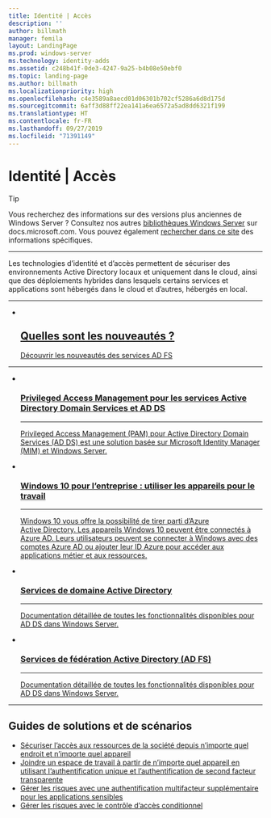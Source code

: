 ```yaml
---
title: Identité | Accès
description: ''
author: billmath
manager: femila
layout: LandingPage
ms.prod: windows-server
ms.technology: identity-adds
ms.assetid: c248b41f-0de3-4247-9a25-b4b08e50ebf0
ms.topic: landing-page
ms.author: billmath
ms.localizationpriority: high
ms.openlocfilehash: c4e3589a8aecd01d06301b702cf5286a6d8d175d
ms.sourcegitcommit: 6aff3d88ff22ea141a6ea6572a5ad8dd6321f199
ms.translationtype: HT
ms.contentlocale: fr-FR
ms.lasthandoff: 09/27/2019
ms.locfileid: "71391149"
---
```

# <a name="identity--access"></a>Identité | Accès

>[!TIP]
> Vous recherchez des informations sur des versions plus anciennes de Windows Server ? Consultez nos autres [bibliothèques Windows Server](/previous-versions/windows/) sur docs.microsoft.com. Vous pouvez également [rechercher dans ce site](https://docs.microsoft.com/search/index?search=Windows+Server&dataSource=previousVersions) des informations spécifiques.

<hr />

Les technologies d’identité et d’accès permettent de sécuriser des environnements Active Directory locaux et uniquement dans le cloud, ainsi que des déploiements hybrides dans lesquels certains services et applications sont hébergés dans le cloud et d’autres, hébergés en local.

<hr />
<ul class="cardsF panelContent">
<li>
 <a href="ad-fs/overview/whats-new-active-directory-federation-services-windows-server.md">
                            <div class="cardSize">
                                <div class="cardPadding">
                                    <div class="card">
                                        <div class="cardImageOuter">
                                            <div class="cardImage">
                                                <img src="../media/i-whats-new.svg" alt="" />
                                            </div>
                                        </div>
                                        <div class="cardText">
                                            <h2>Quelles sont les nouveautés ?</h2>
                                            <p>Découvrir les nouveautés des services AD FS</p>
                                        </div>
                                    </div>
                                </div>
                            </div>
                          </a>
                        </li>
</ul>
<hr />
<ul class="cardsI panelContent">
<li>
        <a href="https://technet.microsoft.com/library/dn903243.aspx">
          <div class="cardSize">
            <div class="cardPadding">
                <div class="card">
                    <div class="cardImageOuter">
                        <div class="cardImage">
                            <img src="../media/i-access.svg" alt="" />
                        </div>
                    </div>
                    <div class="cardText">
                        <h3>Privileged Access Management pour les services Active Directory Domain Services et AD DS</h3><hr />
                        <p>Privileged Access Management (PAM) pour Active Directory Domain Services (AD DS) est une solution basée sur Microsoft Identity Manager (MIM) et Windows Server.</p>
                    </div>
                </div>
            </div>
        </div>
       </a>
    </li>
<li>
        <a href="https://azure.microsoft.com/documentation/articles/active-directory-azureadjoin-windows10-devices-overview/?rnd=1">
          <div class="cardSize">
            <div class="cardPadding">
                <div class="card">
                    <div class="cardImageOuter">
                        <div class="cardImage">
                            <img src="../media/i-access.svg" alt="" />
                        </div>
                    </div>
                    <div class="cardText">
                        <h3>Windows 10 pour l’entreprise : utiliser les appareils pour le travail</h3><hr />
                        <p>Windows 10 vous offre la possibilité de tirer parti d’Azure Active Directory. Les appareils Windows 10 peuvent être connectés à Azure AD. Leurs utilisateurs peuvent se connecter à Windows avec des comptes Azure AD ou ajouter leur ID Azure pour accéder aux applications métier et aux ressources.</p>
                    </div>
                </div>
            </div>
        </div>
       </a>
     </li>
<li>
      <a href="../identity/ad-ds/Active-Directory-Domain-Services.md">
        <div class="cardSize">
            <div class="cardPadding">
                <div class="card">
                    <div class="cardImageOuter">
                        <div class="cardImage">
                            <img src="../media/i-access.svg" alt="" />
                        </div>
                    </div>
                    <div class="cardText">
                        <h3>Services de domaine Active Directory</h3><hr />
                        <p>Documentation détaillée de toutes les fonctionnalités disponibles pour AD DS dans Windows Server.</p>
                    </div>
                </div>
            </div>
        </div>
       </a>
    </li>
<li>
      <a href="Active-Directory-Federation-Services.md">
        <div class="cardSize">
            <div class="cardPadding">
                <div class="card">
                    <div class="cardImageOuter">
                        <div class="cardImage">
                            <img src="../media/i-access.svg" alt="" />
                        </div>
                    </div>
                    <div class="cardText">
                        <h3>Services de fédération Active Directory (AD FS)</h3><hr />
                        <p>Documentation détaillée de toutes les fonctionnalités disponibles pour AD DS dans Windows Server.</p>
                    </div>
                </div>
            </div>
        </div>
      </a>
    </li>
</ul>

---

## <a name="solutions-and-scenario-guides"></a>Guides de solutions et de scénarios  
* [Sécuriser l’accès aux ressources de la société depuis n’importe quel endroit et n’importe quel appareil](https://technet.microsoft.com/library/dn550982.aspx)  
*  [Joindre un espace de travail à partir de n’importe quel appareil en utilisant l’authentification unique et l’authentification de second facteur transparente](https://technet.microsoft.com/library/dn280945.aspx)  
* [Gérer les risques avec une authentification multifacteur supplémentaire pour les applications sensibles](https://technet.microsoft.com/library/dn280949.aspx)  
* [Gérer les risques avec le contrôle d’accès conditionnel](https://technet.microsoft.com/library/dn280937.aspx)
